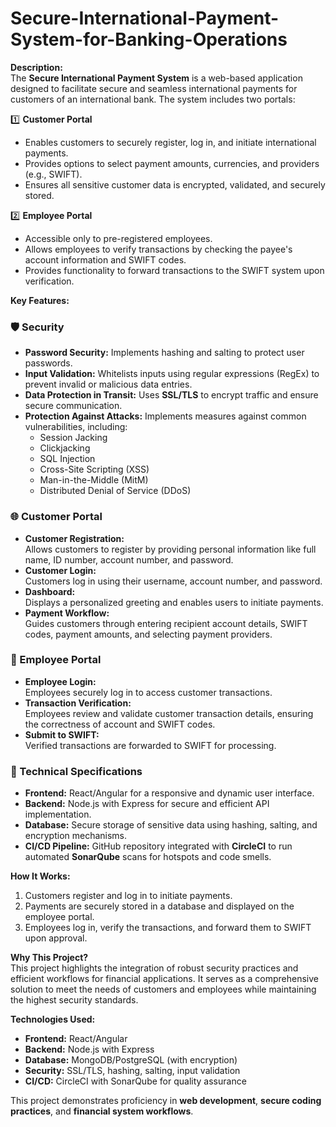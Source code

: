# Secure-International-Payment-System-for-Banking-Operations

**Description:**  
The **Secure International Payment System** is a web-based application designed to facilitate secure and seamless international payments for customers of an international bank. The system includes two portals:  

1️⃣ **Customer Portal**  
   - Enables customers to securely register, log in, and initiate international payments.  
   - Provides options to select payment amounts, currencies, and providers (e.g., SWIFT).  
   - Ensures all sensitive customer data is encrypted, validated, and securely stored.  

2️⃣ **Employee Portal**  
   - Accessible only to pre-registered employees.  
   - Allows employees to verify transactions by checking the payee's account information and SWIFT codes.  
   - Provides functionality to forward transactions to the SWIFT system upon verification.  

**Key Features:**  

### 🛡️ Security  
- **Password Security:** Implements hashing and salting to protect user passwords.  
- **Input Validation:** Whitelists inputs using regular expressions (RegEx) to prevent invalid or malicious data entries.  
- **Data Protection in Transit:** Uses **SSL/TLS** to encrypt traffic and ensure secure communication.  
- **Protection Against Attacks:** Implements measures against common vulnerabilities, including:  
  - Session Jacking  
  - Clickjacking  
  - SQL Injection  
  - Cross-Site Scripting (XSS)  
  - Man-in-the-Middle (MitM)  
  - Distributed Denial of Service (DDoS)  

### 🌐 Customer Portal  
- **Customer Registration:**  
  Allows customers to register by providing personal information like full name, ID number, account number, and password.  
- **Customer Login:**  
  Customers log in using their username, account number, and password.  
- **Dashboard:**  
  Displays a personalized greeting and enables users to initiate payments.  
- **Payment Workflow:**  
  Guides customers through entering recipient account details, SWIFT codes, payment amounts, and selecting payment providers.  

### 💼 Employee Portal  
- **Employee Login:**  
  Employees securely log in to access customer transactions.  
- **Transaction Verification:**  
  Employees review and validate customer transaction details, ensuring the correctness of account and SWIFT codes.  
- **Submit to SWIFT:**  
  Verified transactions are forwarded to SWIFT for processing.  

### 🔧 Technical Specifications  
- **Frontend:** React/Angular for a responsive and dynamic user interface.  
- **Backend:** Node.js with Express for secure and efficient API implementation.  
- **Database:** Secure storage of sensitive data using hashing, salting, and encryption mechanisms.  
- **CI/CD Pipeline:** GitHub repository integrated with **CircleCI** to run automated **SonarQube** scans for hotspots and code smells.  

**How It Works:**  
1. Customers register and log in to initiate payments.  
2. Payments are securely stored in a database and displayed on the employee portal.  
3. Employees log in, verify the transactions, and forward them to SWIFT upon approval.  

**Why This Project?**  
This project highlights the integration of robust security practices and efficient workflows for financial applications. It serves as a comprehensive solution to meet the needs of customers and employees while maintaining the highest security standards.  

**Technologies Used:**  
- **Frontend:** React/Angular  
- **Backend:** Node.js with Express  
- **Database:** MongoDB/PostgreSQL (with encryption)  
- **Security:** SSL/TLS, hashing, salting, input validation  
- **CI/CD:** CircleCI with SonarQube for quality assurance  

This project demonstrates proficiency in **web development**, **secure coding practices**, and **financial system workflows**.
